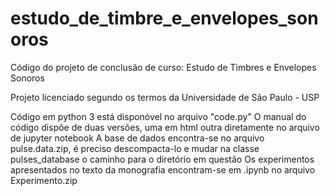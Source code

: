# estudo_de_timbre_e_envelopes_sonoros
Código do projeto de conclusão de curso: Estudo de Timbres e Envelopes Sonoros

Projeto licenciado segundo os termos da Universidade de São Paulo - USP

Código em python 3 está disponóvel no arquivo "code.py"
O manual do código dispõe de duas versões, uma em html outra diretamente no arquivo de jupyter notebook
A base de dados encontra-se no arquivo pulse.data.zip, é preciso descompacta-lo e mudar na classe pulses_database o caminho para o diretório em questão
Os experimentos apresentados no texto da monografia encontram-se em .ipynb no arquivo Experimento.zip
